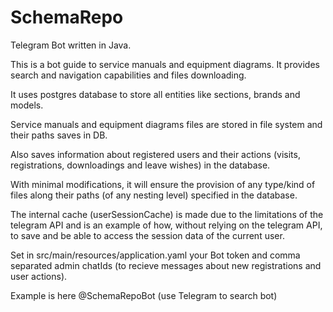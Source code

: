 # SchemaRepo
Telegram Bot written in Java.

This is a bot guide to service manuals and equipment diagrams. It provides search and navigation capabilities and files downloading.

It uses postgres database to store all entities like sections, brands and models.

Service manuals and equipment diagrams files are stored in file system and their paths saves in DB.

Also saves information about registered users and their actions (visits, registrations, downloadings and leave wishes) in the database.

With minimal modifications, it will ensure the provision of any type/kind of files along their paths (of any nesting level) specified in the database.

The internal cache (userSessionCache) is made due to the limitations of the telegram API and is an example of how, without relying on the telegram API, to save and be able to access the session data of the current user.

Set in src/main/resources/application.yaml
your Bot token and comma separated admin chatIds (to recieve messages about new registrations and user actions).

Example is here @SchemaRepoBot (use Telegram to search bot)

